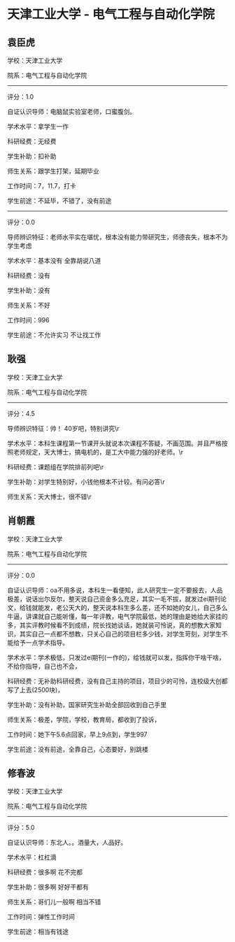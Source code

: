 # 天津工业大学 - 电气工程与自动化学院

## 袁臣虎

学校：天津工业大学

院系：电气工程与自动化学院

* * *

评分：1.0

自证认识导师：电脑鼠实验室老师，口蜜腹剑。

学术水平：拿学生一作

科研经费：无经费

学生补助：扣补助

师生关系：跟学生打架，延期毕业

工作时间：7，11.7，打卡

学生前途：不延毕，不错了，没有前途

* * *

评分：0.0

导师辨识特征：老师水平实在堪忧，根本没有能力带研究生，师德丧失，根本不为学生考虑

学术水平：基本没有 全靠胡说八道

科研经费：没有

学生补助：没有

师生关系：不好

工作时间：996

学生前途：不允许实习 不让找工作

## 耿强

学校：天津工业大学

院系：电气工程与自动化学院

* * *

评分：4.5

导师辨识特征：帅！ 40岁吧，特别讲究\r

学术水平：本科生课程第一节课开头就说本次课程不答疑，不画范围。并且严格按照老师规定，天大博士，搞电机的，是工大中能力强的好老师。\r

科研经费：课题组在学院排前列吧\r

学生补助：对学生特别好，小钱他根本不计较。有问必答\r

师生关系：天大博士，很不错\r

## 肖朝霞

学校：天津工业大学

院系：电气工程与自动化学院

* * *

评分：0.0

自证认识导师：oa不用多说，本科生一看便知，此人研究生一定不要报去，人品极差，说话出尔反尔，整天说自己资金多么充足，其实一毛不拔，就发过ei期刊论文，给钱就能发，老公天大的，整天说本科生多么差，还不如她的女儿，自己多么牛逼，讲课就自己能听懂，每一年评教，电气学院最低，她的理由是她给大家挂的多，其实评教时候看不到成绩，院长找她谈话，她就装可怜说，真的想教大家知识，其实自己一点都不想教，只关心自己的项目栏多少钱，对学生苛刻，对学生不能给予一点学术指导。

学术水平：学术极低，只发过ei期刊(一作的)，给钱就可以发，指挥你干啥干啥，不给你指导，自己也不会，

科研经费：无补助科研经费，没有自己主持的项目，项目少的可怜，连校级大创都写了上去(2500块)，

学生补助：没有补助，国家研究生补助全部回收到自己手里

师生关系：极差，学院，学校，教育局，都收到了投诉，

工作时间：她下午5.6点回家，早上9点到，学生997

学生前途：没有前途，全靠自己，心态要好，别跳楼

## 修春波

学校：天津工业大学

院系：电气工程与自动化学院

* * *

评分：5.0

自证认识导师：东北人。。酒量大，人品好。

学术水平：杠杠滴

科研经费：很多啊 花不完都

学生补助：很多啊 好好干都有

师生关系：哥们儿一般啊 相当不错

工作时间：弹性工作时间

学生前途：相当有钱途
